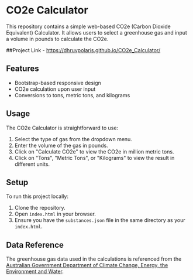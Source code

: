 # CO2e Calculator

This repository contains a simple web-based CO2e (Carbon Dioxide Equivalent) Calculator. It allows users to select a greenhouse gas and input a volume in pounds to calculate the CO2e.

##Project Link - https://dhruvpolaris.github.io/CO2e_Calculator/


## Features

- Bootstrap-based responsive design
- CO2e calculation upon user input
- Conversions to tons, metric tons, and kilograms

## Usage

The CO2e Calculator is straightforward to use:
1. Select the type of gas from the dropdown menu.
2. Enter the volume of the gas in pounds.
3. Click on "Calculate CO2e" to view the CO2e in million metric tons.
4. Click on "Tons", "Metric Tons", or "Kilograms" to view the result in different units.

## Setup

To run this project locally:

1. Clone the repository.
2. Open `index.html` in your browser.
3. Ensure you have the `substances.json` file in the same directory as your `index.html`.

## Data Reference

The greenhouse gas data used in the calculations is referenced from the [Australian Government Department of Climate Change, Energy, the Environment and Water](https://www.dcceew.gov.au/environment/protection/ozone/rac/global-warming-potential-values-hfc-refrigerants).

